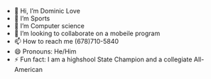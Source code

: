 - 👋 Hi, I’m Dominic Love
- 👀 I’m Sports
- 🌱 I’m Computer science
- 💞️ I’m looking to collaborate on a mobeile program
- 📫 How to reach me (678)710-5840
- 😄 Pronouns: He/Him
- ⚡ Fun fact: I am a highshool State Champion and a collegiate All-American

<!---
Dml5112003/Dml5112003 is a ✨ special ✨ repository because its `README.md` (this file) appears on your GitHub profile.
You can click the Preview link to take a look at your changes.
--->
